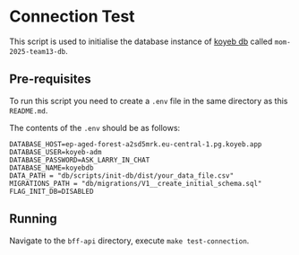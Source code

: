 # Connection Test

This script is used to initialise the database instance of [koyeb db](https://www.koyeb.com/docs/databases) called `mom-2025-team13-db`.

## Pre-requisites

To run this script you need to create a `.env` file in the same directory as this `README.md`.

The contents of the `.env` should be as follows:

```
DATABASE_HOST=ep-aged-forest-a2sd5mrk.eu-central-1.pg.koyeb.app
DATABASE_USER=koyeb-adm
DATABASE_PASSWORD=ASK_LARRY_IN_CHAT
DATABASE_NAME=koyebdb
DATA_PATH = "db/scripts/init-db/dist/your_data_file.csv"
MIGRATIONS_PATH = "db/migrations/V1__create_initial_schema.sql"
FLAG_INIT_DB=DISABLED
```

## Running

Navigate to the `bff-api` directory, execute `make test-connection`.

